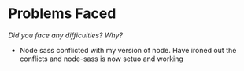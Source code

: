 # Problems Faced
*Did you face any difficulties? Why?*

- Node sass conflicted with my version of node. Have ironed out the conflicts and node-sass is now setuo and working